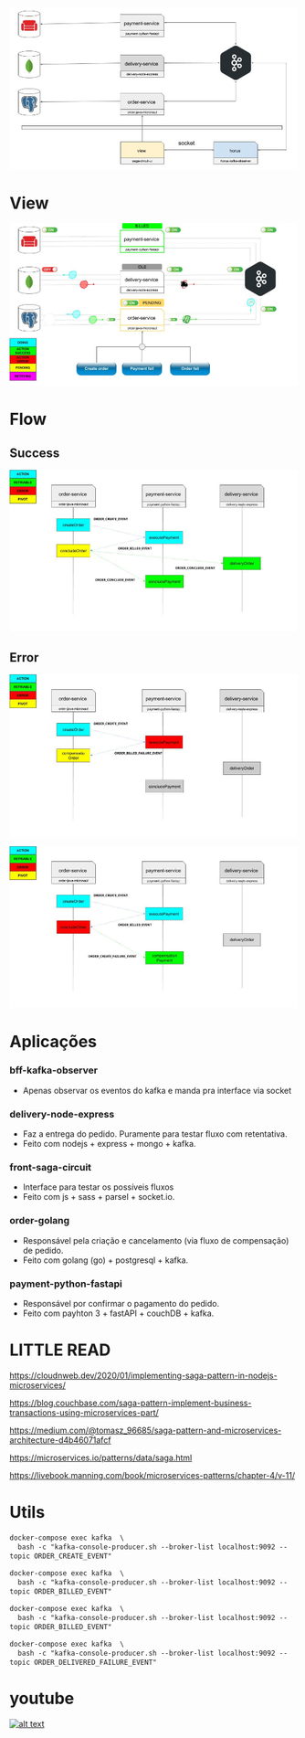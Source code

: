 ![TOPOLOGY](./docs/saga.jpg)

# View

![view](./docs/saga_view.jpg)

# Flow

## Success

![Success flow](./docs/saga_SUCCESS.jpg)


## Error

![Error flow - payment error](./docs/saga_ERROR_1.jpg)

![Error flow - order error](./docs/saga_ERROR_2.jpg)

# Aplicações

### bff-kafka-observer

* Apenas observar os eventos do kafka e manda pra interface via socket

### delivery-node-express

* Faz a entrega do pedido. Puramente para testar fluxo com retentativa.
* Feito com nodejs + express + mongo + kafka.

### front-saga-circuit

* Interface para testar os possíveis fluxos
* Feito com js + sass + parsel + socket.io.

### order-golang

* Responsável pela criação e cancelamento (via fluxo de compensação) de pedido.
* Feito com golang (go) + postgresql + kafka.

### payment-python-fastapi

* Responsável por confirmar o pagamento do pedido.
* Feito com payhton 3 + fastAPI + couchDB + kafka.

# LITTLE READ

https://cloudnweb.dev/2020/01/implementing-saga-pattern-in-nodejs-microservices/

https://blog.couchbase.com/saga-pattern-implement-business-transactions-using-microservices-part/

https://medium.com/@tomasz_96685/saga-pattern-and-microservices-architecture-d4b46071afcf

https://microservices.io/patterns/data/saga.html

https://livebook.manning.com/book/microservices-patterns/chapter-4/v-11/

# Utils

```
docker-compose exec kafka  \
  bash -c "kafka-console-producer.sh --broker-list localhost:9092 --topic ORDER_CREATE_EVENT"
```

```
docker-compose exec kafka  \
  bash -c "kafka-console-producer.sh --broker-list localhost:9092 --topic ORDER_BILLED_EVENT"
```

```
docker-compose exec kafka  \
  bash -c "kafka-console-producer.sh --broker-list localhost:9092 --topic ORDER_BILLED_EVENT"
```

```
docker-compose exec kafka  \
  bash -c "kafka-console-producer.sh --broker-list localhost:9092 --topic ORDER_DELIVERED_FAILURE_EVENT"
```

# youtube

[![alt text](https://img.youtube.com/vi/9xhZW3S3uWY/0.jpg)](https://www.youtube.com/watch?v=9xhZW3S3uWY&feature=youtu.be "title")

